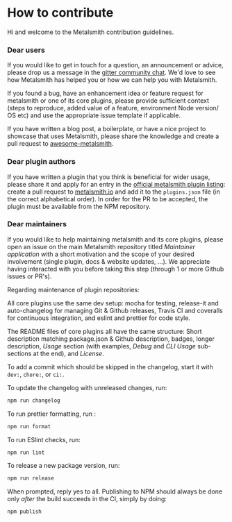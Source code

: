 # How to contribute

Hi and welcome to the Metalsmith contribution guidelines.

### Dear users

If you would like to get in touch for a question, an announcement or advice, please drop us a message in the [gitter community chat](https://gitter.im/metalsmith/community). We'd love to see how Metalsmith has helped you or how we can help you with Metalsmith.

If you found a bug, have an enhancement idea or feature request for metalsmith or one of its core plugins, please provide sufficient context (steps to reproduce, added value of a feature, environment Node version/ OS etc) and use the appropriate issue template if applicable.

If you have written a blog post, a boilerplate, or have a nice project to showcase that uses Metalsmith, please share the knowledge and create a pull request to [awesome-metalsmith](https://github.com/metalsmith/awesome-metalsmith).

### Dear plugin authors

If you have written a plugin that you think is beneficial for wider usage, please share it and apply for an entry in the [official metalsmith plugin listing](https://metalsmith.io/plugins): create a pull request to [metalsmith.io](https://github.com/metalsmith/metalsmith.io) and add it to the `plugins.json` file (in the correct alphabetical order). In order for the PR to be accepted, the plugin must be available from the NPM repository.

### Dear maintainers

If you would like to help maintaining metalsmith and its core plugins, please open an issue on the main Metalsmith repository titled *Maintainer application* with a short motivation and the scope of your desired involvement (single plugin, docs & website updates, ...). We appreciate having interacted with you before taking this step (through 1 or more Github issues or PR's).

Regarding maintenance of plugin repositories:

All core plugins use the same dev setup: mocha for testing, release-it and auto-changelog for managing Git & Github releases, Travis CI and coveralls for continuous integration, and eslint and prettier for code style.

The README files of core plugins all have the same structure: Short description matching package.json & Github description, badges, longer description, *Usage* section (with examples, *Debug* and *CLI Usage* sub-sections at the end), and *License*.

To add a commit which should be skipped in the changelog, start it with `dev:`, `chore:`, or `ci:`.

To update the changelog with unreleased changes, run:

```bash
npm run changelog
```

To run prettier formatting, run :

```bash
npm run format
```

To run ESlint checks, run:

```bash
npm run lint
```

To release a new package version, run:

```bash
npm run release
```

When prompted, reply yes to all.
Publishing to NPM should always be done only *after* the build succeeds in the CI, simply by doing:

```bash
npm publish
```

